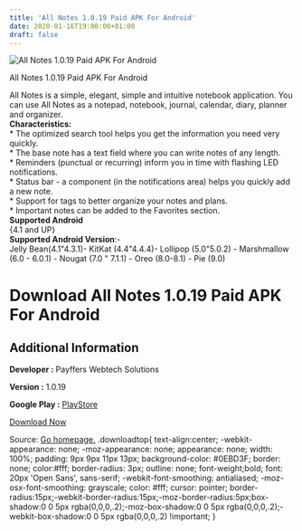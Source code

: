 ```yaml
---
title: 'All Notes 1.0.19 Paid APK For Android'
date: 2020-01-16T19:00:00+01:00
draft: false
---
```


![All Notes 1.0.19 Paid APK For Android](https://i2.wp.com/apkhome.net/wp-content/uploads/2020/01/All-Notes-1.0.19-Paid.png "All Notes 1.0.19 Paid APK For Android")

  

All Notes 1.0.19 Paid APK For Android

All Notes is a simple, elegant, simple and intuitive notebook application. You can use All Notes as a notepad, notebook, journal, calendar, diary, planner and organizer.  
**Characteristics:**  
\* The optimized search tool helps you get the information you need very quickly.  
\* The base note has a text field where you can write notes of any length.  
\* Reminders (punctual or recurring) inform you in time with flashing LED notifications.  
\* Status bar - a component (in the notifications area) helps you quickly add a new note.  
\* Support for tags to better organize your notes and plans.  
\* Important notes can be added to the Favorites section.  
**Supported Android**  
{4.1 and UP}  
**Supported Android Version**:-  
Jelly Bean(4.1"4.3.1)- KitKat (4.4"4.4.4)- Lollipop (5.0"5.0.2) - Marshmallow (6.0 - 6.0.1) - Nougat (7.0 " 7.1.1) - Oreo (8.0-8.1) - Pie (9.0)

Download All Notes 1.0.19 Paid APK For Android
==============================================

Additional Information
----------------------

**Developer :** Payffers Webtech Solutions

**Version :** 1.0.19

**Google Play :** [PlayStore](https://play.google.com/store/apps/details?id=com.mobilz.notes.noads&hl=en)

  

[Download Now](https://store4app.co/post/all-notes-1-0-19-paid-apk-for-android_1579197592)

  
Source: [Go homepage.](https://store4app.co/post/all-notes-1-0-19-paid-apk-for-android_1579197592) .downloadtop{ text-align:center; -webkit-appearance: none; -moz-appearance: none; appearance: none; width: 100%; padding: 9px 9px 11px 13px; background-color: #0EBD3F; border: none; color:#fff; border-radius: 3px; outline: none; font-weight;bold; font: 20px 'Open Sans', sans-serif; -webkit-font-smoothing: antialiased; -moz-osx-font-smoothing: grayscale; color: #fff; cursor: pointer; border-radius:15px;-webkit-border-radius:15px;-moz-border-radius:5px;box-shadow:0 0 5px rgba(0,0,0,.2);-moz-box-shadow:0 0 5px rgba(0,0,0,.2);-webkit-box-shadow:0 0 5px rgba(0,0,0,.2) !important; }